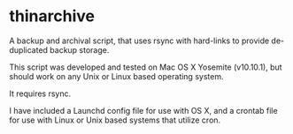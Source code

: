 thinarchive
===========

A backup and archival script, that uses rsync with hard-links to provide de-duplicated backup storage.

This script was developed and tested on Mac OS X Yosemite (v10.10.1), but should work on any Unix or Linux based operating system.

It requires rsync.

I have included a Launchd config file for use with OS X, and a crontab file for use with Linux or Unix based systems that utilize cron.
